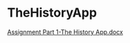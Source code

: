 # TheHistoryApp
[Assignment Part 1-The History App.docx](https://github.com/user-attachments/files/16986063/Assignment.Part.1-The.History.App.docx)
